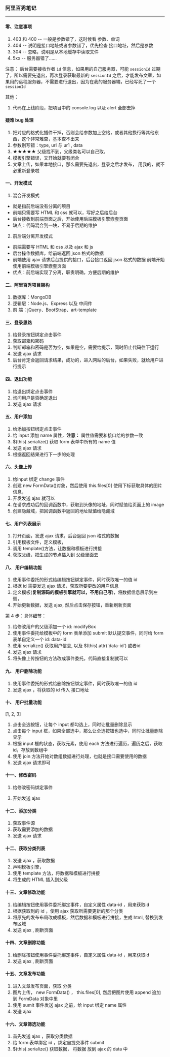 ### 阿里百秀笔记
---

#### 零、注意事项

1. 403 和 400 -- 一般是参数错了，这时候看 参数、单词
2. 404 -- 说明是接口地址或者参数错了，优先检查 接口地址，然后是参数
3. 304 -- 忽略，说明是从本地缓存中读取文件
4. 5xx -- 服务器错了……

注意： 后台需要接收作者 `id` 信息，如果用的自己服务器，可能 `sessionId` 过期了，所以需要先退出，再次登录获取最新的 `sessionId` 之后，才能发布文章，如果用的远程服务器，不需要进行退出，因为在我的服务器端，已经写死了一个  `sessionId`

其他：
1. 代码在上线阶段，把项目中的 console.log 以及 alert 全部去掉


#### 疑难 bug 处理

1. 把对应的格式化插件干掉，否则会给参数加上空格，或者其他换行等其他东西，这个非常难查，基本查不出来
2. 参数别写错：type, url 与 ur1 , data
3. ★★★★★ 父级找不到，父级类名可以自己取，
4. 模板引擎错误，又开始就要有闭合
5. 文章上传，如果本地接口，那么需要先退出，登录之后才发布，
   用我的，就不必重新登录啦
 
#### 一、开发模式

1. 混合开发模式

- 就是指前后端没有分离的项目
- 前端只需要写 HTML 和 css 就可以，写好之后给后台
- 后台接收到前端页面之后，开始使用后端模板引擎嵌套页面
- 缺点：代码混合到一块，不易于后期的维护


2. 前后端分离开发模式

- 前端需要写 HTML 和 css 以及 ajax 和 js
- 后台操作数据库，给前端返回 json 格式的数据
- 前端使用 ajax 请求后台提供的接口，后台接口返回 json 格式的数据
  前端开始使用前端模板引擎嵌套页面
- 优点：前后端实现了分离，职责明确，方便后期的维护


#### 二、阿里百秀项目架构

1. 数据库：MongoDB
2. 逻辑层：Node.js、Express 以及 中间件
3. 前  端：jQuery、BootStrap、art-template


#### 三、登录思路

1. 给登录按钮绑定点击事件
2. 获取邮箱和密码
3. 判断邮箱和密码是否为空，如果是空，需要给提示，同时阻止代码往下运行
4. 发送 ajax 请求
5. 后台肯定会返回请求结果，成功的，进入网站的后台，如果失败，就给用户进行提示

#### 四、退出功能

1. 给退出绑定点击事件
2. 询问用户是否确定退出
3. 发送 ajax 请求


#### 五、用户添加

1. 给添加按钮绑定点击事件
2. 给 input 添加 name 属性，**注意：** 属性值需要和接口给的参数一致
3. $(this).serialize() 获取 form 表单中所有的 name 值
4. 发送 ajax 请求
5. 根据返回结果进行下一步的处理 


#### 六、头像上传

1. 给input 绑定 change 事件
2. 创建 new FormData()对象，然后使用 this.files[0] 使用下标获取具体的图片信息，
3. 开发发送 ajax 就可以
4. 在请求成功后的回调函数中，获取到头像的地址，同时赋值给页面上的 image
5. 创建隐藏域，把回调函数中返回的地址赋值给隐藏域


#### 七、用户列表展示

1. 打开页面，发送 ajax 请求，后台返回 json 格式的数据
2. 引用模板文件，定义模板，
3. 调用 template()方法，让数据和模板进行拼接
4. 获取父级，把生成的节点插入到 父级里面去


#### 八、 用户编辑功能

1. 使用事件委托的形式给编辑按钮绑定事件，同时获取唯一的值 id
2. 根据 id 需要发送 ajax 请求，获取所要更改的用户信息
3. 定义模板(**复制源码的模板引擎就可以，不用自己写**)，将数据信息展示到左侧，
4. 开始更新数据，发送 ajax, 然后点击保存按钮，重新刷新页面
  
第 4 步：具体细节：
1. 给修改用户的父级添加一个 id: modifyBox
2. 使用事件委托给模板中的 form 表单添加 submit 默认提交事件，同时给 form 表单自定义一个 id: data-id
3. 使用 serialize() 获取用户信息, 以及 $(this).attr('data-id') 或者id
4. 发送 ajax 请求
5. 将头像上传按钮的方法改成事件委托，代码直接复制就可以


#### 九、 用户删除功能

1. 使用事件委托的形式给删除按钮绑定事件，同时获取唯一的值 id
2. 发送 ajax ，将获取的 id 传入 接口地址



#### 十、 用户批量功能
[1, 2, 3]

1. 点击全选按钮，让每个 input 都勾选上，同时让批量删除显示
2. 点击每个 input 框，如果全部选中，那么让全选按钮也选中，同时让批量删除显示
3. 根据 input 框的状态，获取元素，使用 each 方法进行遍历，遍历之后，获取 id，存放到数组中
4. 使用 join 方法开始对数组数据进行处理，也就是接口需要使用的数据
5. 发送 ajax 请求即可


#### 十一、修改密码

1. 给修改密码绑定事件
<!-- 2. 校验密码是否为空，如果为空，提示用户需要输入密码 -->
3. 开始发送 ajax

#### 十二、添加分类

1. 获取事件源
2. 获取需要添加的数据
3. 发送 ajax 请求


#### 十二、获取分类列表

1. 发送 ajax ，获取数据
2. 声明模板引擎，
3. 使用 template 方法，将数据和模板进行拼接
4. 将生成的 HTML 插入到父级


#### 十三、文章修改功能

1. 给编辑按钮使用事件委托绑定事件，自定义属性 data-id ，用来获取id
2. 根据获取到的 id ，使用 ajax 获取所需要更新的那个分类
3. 将原先的发布布局改成模板，然后数据和模板进行拼接，生成 html, 替换到发布区域
4. 发送 ajax , 刷新页面


#### 十四、文章删除功能

1. 给删除按钮使用事件委托绑定事件，自定义属性 data-id ，用来获取id
2. 发送 ajax , 刷新页面


#### 十五、文章发布功能

1. 进入文章发布页面，获取 分类
2. 图片上传， new FormData() ， this.files[0], 
   然后把图片使用 append 追加到 FormData 对象中里
3. 使用 sumit 事件发送 ajax 之前，给 input 绑定 name 属性 
4. 发送 ajax 


#### 十六、文章筛选功能

1. 首先发送 ajax ，获取分类数据
2. 给 form 表单绑定 id ，绑定自提交事件 submit
3. $(this).serialize() 获取数据， 将数据 放到 ajax 的 data 中







